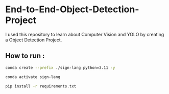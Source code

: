 # End-to-End-Object-Detection-Project

I used this repository to learn about Computer Vision and YOLO by creating a Object Detection Project.

## How to run : 

```bash
conda create --prefix ./sign-lang python=3.11 -y
```

```bash
conda activate sign-lang
```

```bash
pip install -r requirements.txt
```
